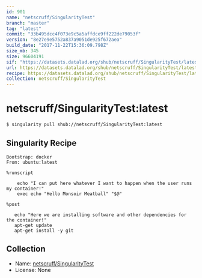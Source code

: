 ```yaml
---
id: 901
name: "netscruff/SingularityTest"
branch: "master"
tag: "latest"
commit: "33b495dcc4f073e9c5a5affdce9ff222de79053f"
version: "8e27e9e5752a837a9051de925f672aea"
build_date: "2017-11-22T15:36:09.798Z"
size_mb: 345
size: 96604191
sif: "https://datasets.datalad.org/shub/netscruff/SingularityTest/latest/2017-11-22-33b495dc-8e27e9e5/8e27e9e5752a837a9051de925f672aea.simg"
url: https://datasets.datalad.org/shub/netscruff/SingularityTest/latest/2017-11-22-33b495dc-8e27e9e5/
recipe: https://datasets.datalad.org/shub/netscruff/SingularityTest/latest/2017-11-22-33b495dc-8e27e9e5/Singularity
collection: netscruff/SingularityTest
---
```


# netscruff/SingularityTest:latest

```bash
$ singularity pull shub://netscruff/SingularityTest:latest
```

## Singularity Recipe

```singularity
Bootstrap: docker
From: ubuntu:latest

%runscript

    echo "I can put here whatever I want to happen when the user runs my container!"
    exec echo "Hello Monsoir Meatball" "$@"

%post

   echo "Here we are installing software and other dependencies for the container!"
   apt-get update
   apt-get install -y git
```

## Collection

 - Name: [netscruff/SingularityTest](https://github.com/netscruff/SingularityTest)
 - License: None

